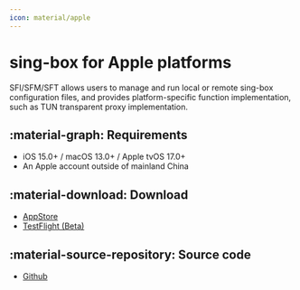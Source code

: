 ```yaml
---
icon: material/apple
---
```


# sing-box for Apple platforms

SFI/SFM/SFT allows users to manage and run local or remote sing-box configuration files, and provides
platform-specific function implementation, such as TUN transparent proxy implementation.

## :material-graph: Requirements

* iOS 15.0+ / macOS 13.0+ / Apple tvOS 17.0+
* An Apple account outside of mainland China

## :material-download: Download

* [AppStore](https://apps.apple.com/us/app/sing-box/id6451272673)
* [TestFlight (Beta)](https://testflight.apple.com/join/AcqO44FH)

## :material-source-repository: Source code

* [Github](https://github.com/SagerNet/sing-box-for-apple)
